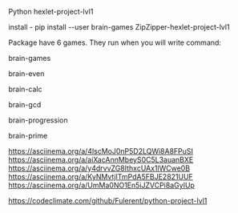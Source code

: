 Python hexlet-project-lvl1

install - pip install --user brain-games ZipZipper-hexlet-project-lvl1

Package have 6 games. They run when you will write command:

brain-games

brain-even

brain-calc

brain-gcd

brain-progression

brain-prime





https://asciinema.org/a/4lscMoJ0nP5D2LQWi8A8FPuSI
https://asciinema.org/a/aiXacAnnMbeyS0C5L3auanBXE
https://asciinema.org/a/y4drvvZG8IthxcUAx1lWCwe0B
https://asciinema.org/a/KyNMvtjITmPdA5FBJE2821UUF
https://asciinema.org/a/UmMa0NO1En5iJZVCPi8aGyIUp







https://codeclimate.com/github/Fulerent/python-project-lvl1